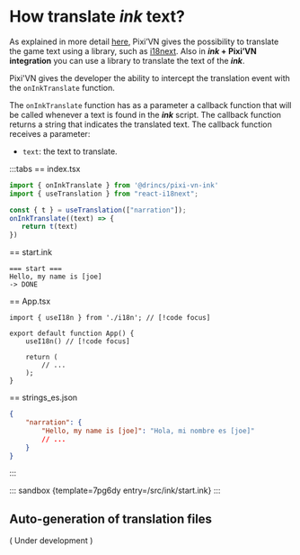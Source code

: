 # How translate *ink* text?

As explained in more detail [here](/start/translate.md), Pixi’VN gives the possibility to translate the game text using a library, such as [i18next](https://www.i18next.com/). Also in ***ink* + Pixi’VN integration** you can use a library to translate the text of the ***ink***.

Pixi'VN gives the developer the ability to intercept the translation event with the `onInkTranslate` function.

The `onInkTranslate` function has as a parameter a callback function that will be called whenever a text is found in the ***ink*** script. The callback function returns a string that indicates the translated text. The callback function receives a parameter:

* `text`: the text to translate.

:::tabs
== index.tsx

```ts
import { onInkTranslate } from '@drincs/pixi-vn-ink'
import { useTranslation } from "react-i18next";

const { t } = useTranslation(["narration"]);
onInkTranslate((text) => {
   return t(text)
})
```

== start.ink

```ink
=== start ===
Hello, my name is [joe]
-> DONE
```

== App.tsx

```tsx
import { useI18n } from './i18n'; // [!code focus]

export default function App() {
    useI18n() // [!code focus]

    return (
        // ...
    );
}
```

== strings_es.json

```json
{
    "narration": {
        "Hello, my name is [joe]": "Hola, mi nombre es [joe]"
        // ...
    }
}
```

:::

::: sandbox {template=7pg6dy entry=/src/ink/start.ink}
:::

## Auto-generation of translation files

( Under development )
